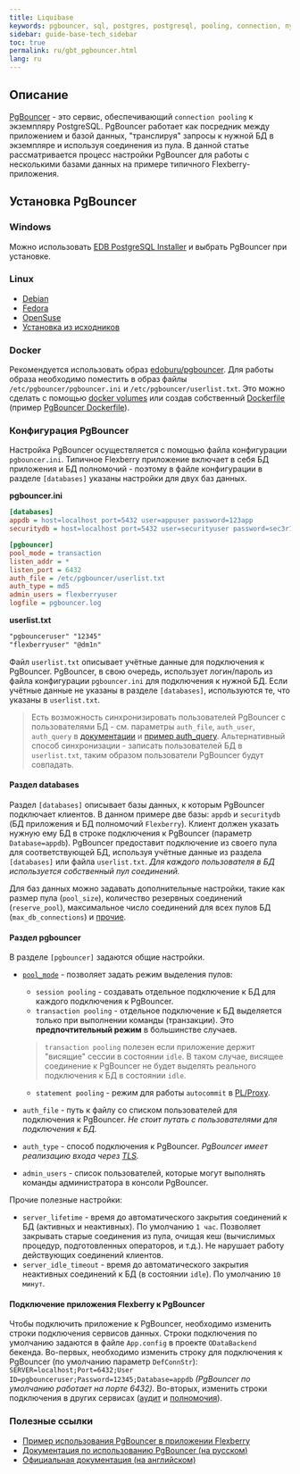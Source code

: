 ```yaml
---
title: Liquibase
keywords: pgbouncer, sql, postgres, postgresql, pooling, connection, пул соединений
sidebar: guide-base-tech_sidebar
toc: true
permalink: ru/gbt_pgbouncer.html
lang: ru
---
```


## Описание

[PgBouncer](https://www.pgbouncer.org) - это сервис, обеспечивающий `connection pooling` к экземпляру PostgreSQL. PgBouncer работает как посредник между приложением и базой данных, "транслируя" запросы к нужной БД в экземпляре и используя соединения из пула. В данной статье рассматривается процесс настройки PgBouncer для работы с несколькими базами данных на примере типичного Flexberry-приложения.

## Установка PgBouncer

### Windows

Можно использовать [EDB PostgreSQL Installer](https://www.enterprisedb.com/downloads/postgres-postgresql-downloads) и выбрать PgBouncer при установке.

### Linux

- [Debian](https://www.scaleway.com/en/docs/tutorials/install-pgbouncer)
- [Fedora](https://src.fedoraproject.org/rpms/pgbouncer)
- [OpenSuse](https://software.opensuse.org/download.html?project=server%3Adatabase%3Apostgresql&package=pgbouncer)
- [Установка из исходников](https://www.pgbouncer.org/install.html)

### Docker

Рекомендуется использовать образ [edoburu/pgbouncer](https://hub.docker.com/r/edoburu/pgbouncer). Для работы образа необходимо поместить в образ файлы `/etc/pgbouncer/pgbouncer.ini` и `/etc/pgbouncer/userlist.txt`. Это можно сделать с помощью [docker volumes](https://docs.docker.com/storage/volumes) или создав собственный [Dockerfile](https://docs.docker.com/engine/reference/builder) (пример [PgBouncer Dockerfile](https://github.com/Flexberry/Flexberry.PgBouncer.Sample/blob/main/src/Docker/dockerfiles/Dockerfile.PgBouncer)).

### Конфигурация PgBouncer

Настройка PgBouncer осуществляется с помощью файла конфигурации `pgbouncer.ini`. Типичное Flexberry приложение включает в себя БД приложения и БД полномочий - поэтому в файле конфигурации в разделе `[databases]` указаны настройки для двух баз данных.

**pgbouncer.ini**
```ini
[databases]
appdb = host=localhost port=5432 user=appuser password=123app
securitydb = host=localhost port=5432 user=securityuser password=sec3r1ty pool_size=20

[pgbouncer]
pool_mode = transaction
listen_addr = *
listen_port = 6432
auth_file = /etc/pgbouncer/userlist.txt
auth_type = md5
admin_users = flexberryuser
logfile = pgbouncer.log
```

**userlist.txt**
```txt
"pgbounceruser" "12345"
"flexberryuser" "@dm1n"
```
Файл `userlist.txt` описывает учётные данные для подключения к PgBouncer. PgBouncer, в свою очередь, использует логин/пароль из файла конфигурации `pgbouncer.ini` для подключения к нужной БД. Если учётные данные не указаны в разделе `[databases]`, используются те, что указаны в `userlist.txt`.

> Есть возможность синхронизировать пользователей PgBouncer с пользователями БД - см. параметры `auth_file`, `auth_user`, `auth_query` в [документации](https://www.pgbouncer.org/config.html#authentication-settings) и [пример auth_query](https://www.pgbouncer.org/config.html#authentication-settings). Альтернативный способ синхронизации - записать пользователей БД в `userlist.txt`, таким образом пользователи PgBouncer будут совпадать.

#### Раздел databases

Раздел `[databases]` описывает базы данных, к которым PgBouncer подключает клиентов. В данном примере две базы: `appdb` и `securitydb` (БД приложения и БД полномочий `Flexberry`). Клиент должен указать нужную ему БД в строке подключения к PgBouncer (параметр `Database=appdb`). PgBouncer предоставит подключение из своего пула для соответствующей БД, используя учётные данные из раздела `[databases]` или файла `userlist.txt`. _Для каждого пользователя в БД используется собственный пул соединений._

Для баз данных можно задавать дополнительные настройки, такие как размер пула (`pool_size`), количество резервных соединений (`reserve_pool`), максимальное число соединений для всех пулов БД (`max_db_connections`) и [прочие](https://www.pgbouncer.org/config.html#section-databases).

#### Раздел pgbouncer

В разделе `[pgbouncer]` задаются общие настройки.

- [`pool_mode`](https://www.pgbouncer.org/features.html) - позволяет задать режим выделения пулов:

  - `session pooling` - создавать отдельное подключение к БД для каждого подключения к PgBouncer.
  - `transaction pooling` - отдельное подключение к БД выделяется только при выполнении команды (транзакции). Это **предпочтительный режим** в большинстве случаев.
  > `transaction pooling` полезен если приложение держит "висящие" сессии в состоянии `idle`. В таком случае, висящее соединение к PgBouncer не будет выделять реального подключения к БД в состоянии `idle`.
  - `statement pooling` - режим для работы `autocommit` в [PL/Proxy](https://plproxy.github.io).
- `auth_file` - путь к файлу со списком пользователей для подключения к PgBouncer. _Не стоит путать с пользователями для подключения к БД._
- `auth_type` - способ подключения к PgBouncer. _PgBouncer имеет реализацию входа через [TLS](https://www.pgbouncer.org/config.html#tls-settings)._
- `admin_users` - список пользователей, которые могут выполнять команды администратора в консоли PgBouncer.

Прочие полезные настройки:

- `server_lifetime` - время до автоматического закрытия соединений к БД (активных и неактивных). По умолчанию `1 час`. Позволяет закрывать старые соединения из пула, очищая кеш (вычислимых процедур, подготовленных операторов, и т.д.). Не нарушает работу действующих соединений клиентов.
- `server_idle_timeout` - время до автоматического закрытия неактивных соединений к БД (в состоянии `idle`). По умолчанию `10 минут`.

#### Подключение приложения Flexberry к PgBouncer

Чтобы подключить приложение к PgBouncer, необходимо изменить строки подключения сервисов данных. Строки подключения по умолчанию задаются в файле `App.config` в проекте `ODataBackend` бекенда. Во-первых, необходимо изменить строку для подключения к PgBouncer (по умолчанию параметр `DefConnStr`): `SERVER=localhost;Port=6432;User ID=pgbounceruser;Password=12345;Database=appdb` _(PgBouncer по умолчанию работает на порте 6432)_. Во-вторых, изменить строки подключения в других сервисах ([аудит](fau_audit-install.html) и [полномочия](fs_flexberry_security_update.html)).

### Полезные ссылки

- [Пример использования PgBouncer в приложении Flexberry](https://github.com/Flexberry/Flexberry.PgBouncer.Sample)
- [Документация по использованию PgBouncer (на русском)](https://postgrespro.ru/docs/postgrespro/10/pgbouncer)
- [Официальная документация (на английском)](https://www.pgbouncer.org/config.html)
